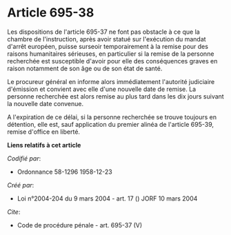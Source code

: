 # Article 695-38

Les dispositions de l'article 695-37 ne font pas obstacle à ce que la chambre de l'instruction, après avoir statué sur
l'exécution du mandat d'arrêt européen, puisse surseoir temporairement à la remise pour des raisons humanitaires sérieuses,
en particulier si la remise de la personne recherchée est susceptible d'avoir pour elle des conséquences graves en raison
notamment de son âge ou de son état de santé. 

Le procureur général en informe alors immédiatement l'autorité judiciaire d'émission et convient avec elle d'une nouvelle
date de remise. La personne recherchée est alors remise au plus tard dans les dix jours suivant la nouvelle date convenue. 

A l'expiration de ce délai, si la personne recherchée se trouve toujours en détention, elle est, sauf application du premier
alinéa de l'article 695-39, remise d'office en liberté.

**Liens relatifs à cet article**

_Codifié par_:

  - Ordonnance 58-1296 1958-12-23

_Créé par_:

  - Loi n°2004-204 du 9 mars 2004 - art. 17 () JORF 10 mars 2004

_Cite_:

  - Code de procédure pénale - art. 695-37 (V)
